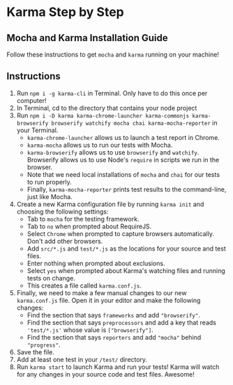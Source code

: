 # Karma Step by Step

## Mocha and Karma Installation Guide

Follow these instructions to get `mocha` and `karma` running on your machine!

## Instructions

1. Run `npm i -g karma-cli` in Terminal. Only have to do this once per computer!
2. In Terminal, cd to the directory that contains your node project
3. Run `npm i -D karma karma-chrome-launcher karma-commonjs karma-browserify browserify watchify mocha chai karma-mocha-reporter` in your Terminal.
	-   `karma-chrome-launcher` allows us to launch a test report in Chrome.
	-   `karma-mocha` allows us to run our tests with Mocha.
	-   `karma-browserify` allows us to use `browserify` and `watchify`. Browserify allows us to use Node's `require` in scripts we run in the browser.
	-   Note that we need local installations of `mocha` and `chai` for our tests to run properly.
	-   Finally, `karma-mocha-reporter` prints test results to the command-line, just like Mocha.
4. Create a new Karma configuration file by running `karma init` and choosing the following settings:
	-   Tab to `mocha` for the testing framework.
	-   Tab to `no` when prompted about RequireJS.
	-   Select `Chrome` when prompted to capture browsers automatically. Don't add other browsers.
	-   Add `src/*.js` and `test/*.js` as the locations for your source and test files.
	-   Enter nothing when prompted about exclusions.
	-   Select `yes` when prompted about Karma's watching files and running tests on change.
	-   This creates a file called `karma.conf.js`.
5. Finally, we need to make a few manual changes to our new `karma.conf.js` file. Open it in your editor and make the following changes:
	-   Find the section that says `frameworks` and add `"browserify"`.
	-   Find the section that says `preprocessors` and add a key that reads `'test/*.js'` whose value is `["browserify"]`.
	-   Find the section that says `reporters` and add `"mocha"` behind `"progress"`.
6. Save the file.
7. Add at least one test in your `/test/` directory.
8. Run `karma start` to launch Karma and run your tests! Karma will watch for any changes in your source code and test files. Awesome!
